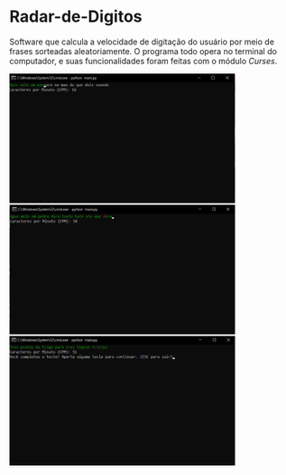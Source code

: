 # Radar-de-Digitos

Software que calcula a velocidade de digitação do usuário por meio de frases sorteadas aleatoriamente.
O programa todo opera no terminal do computador, e suas funcionalidades foram feitas com o módulo *Curses*. 

<img src="./img/print_1.png" width="400">
<img src="./img/print_2.png" width="400">
<img src="./img/print_3.png" width="400">
